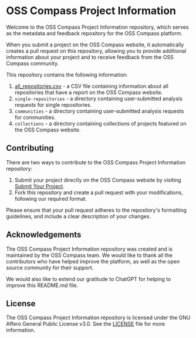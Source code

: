 # OSS Compass Project Information

Welcome to the OSS Compass Project Information repository, which serves as the metadata and feedback repository for the OSS Compass platform.

When you submit a project on the OSS Compass website, it automatically creates a pull request on this repository, allowing you to provide additional information about your project and to receive feedback from the OSS Compass community.

This repository contains the following information:

1. [all_repositories.csv](https://github.com/oss-compass/compass-projects-information/blob/main/all_repositories.csv) - a CSV file containing information about all repositories that have a report on the OSS Compass website.
2. `single-repositories` - a directory containing user-submitted analysis requests for single repositories.
3. `communities` - a directory containing user-submitted analysis requests for communities.
4. `collections` - a directory containing collections of projects featured on the OSS Compass website.

## Contributing

There are two ways to contribute to the OSS Compass Project Information repository:

1. Submit your project directly on the OSS Compass website by visiting [Submit Your Project](https://compass.gitee.com/submit-your-project).
2. Fork this repository and create a pull request with your modifications, following our required format.

Please ensure that your pull request adheres to the repository's formatting guidelines, and include a clear description of your changes.

## Acknowledgements

The OSS Compass Project Information repository was created and is maintained by the OSS Compass team. We would like to thank all the contributors who have helped improve the platform, as well as the open source community for their support. 

We would also like to extend our gratitude to ChatGPT for helping to improve this README.md file.

## License

The OSS Compass Project Information repository is licensed under the GNU Affero General Public License v3.0. See the [LICENSE](LICENSE) file for more information.
